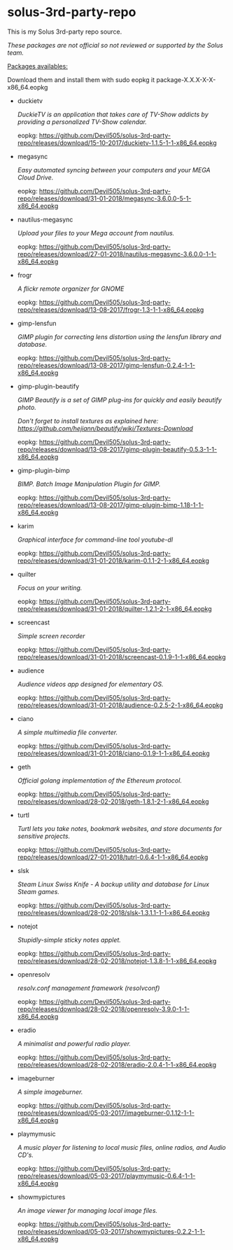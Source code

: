 # solus-3rd-party-repo


This is my Solus 3rd-party repo source. 

*These packages are not official so not reviewed or supported by the Solus team.*

<u>Packages availables:</u>

Download them and install them with sudo eopkg it package-X.X.X-X-X-x86_64.eopkg

- duckietv

  _DuckieTV is an application that takes care of TV-Show addicts by providing a personalized TV-Show calendar._

  eopkg: <https://github.com/Devil505/solus-3rd-party-repo/releases/download/15-10-2017/duckietv-1.1.5-1-1-x86_64.eopkg>

- megasync

  _Easy automated syncing between your computers and your MEGA Cloud Drive._

  eopkg: <https://github.com/Devil505/solus-3rd-party-repo/releases/download/31-01-2018/megasync-3.6.0.0-5-1-x86_64.eopkg>


- nautilus-megasync

  _Upload your files to your Mega account from nautilus._

  eopkg: <https://github.com/Devil505/solus-3rd-party-repo/releases/download/27-01-2018/nautilus-megasync-3.6.0.0-1-1-x86_64.eopkg>


- frogr

  _A flickr remote organizer for GNOME_

  eopkg: <https://github.com/Devil505/solus-3rd-party-repo/releases/download/13-08-2017/frogr-1.3-1-1-x86_64.eopkg>

- gimp-lensfun

  _GIMP plugin for correcting lens distortion using the lensfun library and database._

  eopkg: <https://github.com/Devil505/solus-3rd-party-repo/releases/download/13-08-2017/gimp-lensfun-0.2.4-1-1-x86_64.eopkg>

- gimp-plugin-beautify

  _GIMP Beautify is a set of GIMP plug-ins for quickly and easily beautify photo._

  *Don't forget to install textures as explained here: <https://github.com/hejiann/beautify/wiki/Textures-Download>*

  eopkg: <https://github.com/Devil505/solus-3rd-party-repo/releases/download/13-08-2017/gimp-plugin-beautify-0.5.3-1-1-x86_64.eopkg>

- gimp-plugin-bimp

  _BIMP. Batch Image Manipulation Plugin for GIMP._

  eopkg: <https://github.com/Devil505/solus-3rd-party-repo/releases/download/13-08-2017/gimp-plugin-bimp-1.18-1-1-x86_64.eopkg>

- karim

  _Graphical interface for command-line tool youtube-dl_

  eopkg: <https://github.com/Devil505/solus-3rd-party-repo/releases/download/31-01-2018/karim-0.1.1-2-1-x86_64.eopkg>

- quilter

  _Focus on your writing._

  eopkg: <https://github.com/Devil505/solus-3rd-party-repo/releases/download/31-01-2018/quilter-1.2.1-2-1-x86_64.eopkg>

- screencast

  _Simple screen recorder_

  eopkg: <https://github.com/Devil505/solus-3rd-party-repo/releases/download/31-01-2018/screencast-0.1.9-1-1-x86_64.eopkg>

- audience

  _Audience videos app designed for elementary OS._

  eopkg: <https://github.com/Devil505/solus-3rd-party-repo/releases/download/31-01-2018/audience-0.2.5-2-1-x86_64.eopkg>

- ciano

  _A simple multimedia file converter._

  eopkg: <https://github.com/Devil505/solus-3rd-party-repo/releases/download/31-01-2018/ciano-0.1.9-1-1-x86_64.eopkg>

- geth

  _Official golang implementation of the Ethereum protocol._

  eopkg: <https://github.com/Devil505/solus-3rd-party-repo/releases/download/28-02-2018/geth-1.8.1-2-1-x86_64.eopkg>

- turtl

  _Turtl lets you take notes, bookmark websites, and store documents for sensitive projects._

  eopkg: <https://github.com/Devil505/solus-3rd-party-repo/releases/download/27-01-2018/tutrl-0.6.4-1-1-x86_64.eopkg>

- slsk

  _Steam Linux Swiss Knife - A backup utility and database for Linux Steam games._

  eopkg: <https://github.com/Devil505/solus-3rd-party-repo/releases/download/28-02-2018/slsk-1.3.1.1-1-1-x86_64.eopkg>

- notejot

  _Stupidly-simple sticky notes applet._

  eopkg: <https://github.com/Devil505/solus-3rd-party-repo/releases/download/28-02-2018/notejot-1.3.8-1-1-x86_64.eopkg>

- openresolv

  _resolv.conf management framework (resolvconf)_

  eopkg: <https://github.com/Devil505/solus-3rd-party-repo/releases/download/28-02-2018/openresolv-3.9.0-1-1-x86_64.eopkg>

- eradio

  _A minimalist and powerful radio player._

  eopkg: <https://github.com/Devil505/solus-3rd-party-repo/releases/download/28-02-2018/eradio-2.0.4-1-1-x86_64.eopkg>

- imageburner

  _A simple imageburner._

  eopkg: <https://github.com/Devil505/solus-3rd-party-repo/releases/download/05-03-2017/imageburner-0.1.12-1-1-x86_64.eopkg>

- playmymusic

  _A music player for listening to local music files, online radios, and Audio CD's._

  eopkg: <https://github.com/Devil505/solus-3rd-party-repo/releases/download/05-03-2017/playmymusic-0.6.4-1-1-x86_64.eopkg>

- showmypictures

  _An image viewer for managing local image files._

  eopkg: <https://github.com/Devil505/solus-3rd-party-repo/releases/download/05-03-2017/showmypictures-0.2.2-1-1-x86_64.eopkg>

